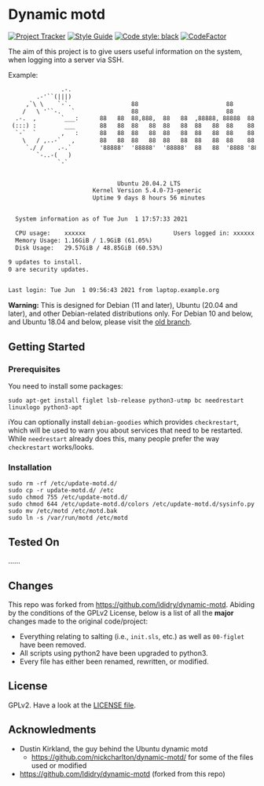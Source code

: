 # Dynamic motd

[![Project Tracker](https://img.shields.io/badge/repo%20status-Project%20Tracker-lightgrey)](https://randomserver.xyz/project-tracker.html)
[![Style Guide](https://img.shields.io/badge/code%20style-Style%20Guide-blueviolet)](https://github.com/StrangeRanger/bash-style-guide)
[![Code style: black](https://img.shields.io/badge/code%20style-black-000000.svg)](https://github.com/psf/black)
[![CodeFactor](https://www.codefactor.io/repository/github/strangeranger/dynamic-motd/badge)](https://www.codefactor.io/repository/github/strangeranger/dynamic-motd)

The aim of this project is to give users useful information on the system, when logging into a server via SSH.

Example:

``` txt
               .-. 
        .-'``(|||) 
     ,`\ \    `-`.                 88                         88 
    /   \ '``-.   `                88                         88 
  .-.  ,       `___:      88   88  88,888,  88   88  ,88888, 88888  88   88 
 (:::) :        ___       88   88  88   88  88   88  88   88  88    88   88 
  `-`  `       ,   :      88   88  88   88  88   88  88   88  88    88   88 
    \   / ,..-`   ,       88   88  88   88  88   88  88   88  88    88   88 
     `./ /    .-.`        '88888'  '88888'  '88888'  88   88  '8888 '88888' 
        `-..-(   ) 
              `-` 


                               Ubuntu 20.04.2 LTS
                        Kernel Version 5.4.0-73-generic
                        Uptime 9 days 8 hours 56 minutes


  System information as of Tue Jun  1 17:57:33 2021

  CPU usage:    xxxxxx                         Users logged in: xxxxxx
  Memory Usage: 1.16GiB / 1.9GiB (61.05%)
  Disk Usage:   29.57GiB / 48.85GiB (60.53%)

9 updates to install.
0 are security updates.


Last login: Tue Jun  1 09:56:43 2021 from laptop.example.org
```

**Warning:** This is designed for Debian (11 and later), Ubuntu (20.04 and later), and other Debian-related distributions only. For Debian 10 and below, and Ubuntu 18.04 and below, please visit the [old branch](https://github.com/StrangeRanger/dynamic-motd/tree/old).

## Getting Started

### Prerequisites

You need to install some packages:

```
sudo apt-get install figlet lsb-release python3-utmp bc needrestart linuxlogo python3-apt
```

iYou can optionally install `debian-goodies` which provides `checkrestart`, which will be used to warn you about services that need to be restarted. While `needrestart` already does this, many people prefer the way `checkrestart` works/looks.

### Installation

```
sudo rm -rf /etc/update-motd.d/
sudo cp -r update-motd.d/ /etc
sudo chmod 755 /etc/update-motd.d/
sudo chmod 644 /etc/update-motd.d/colors /etc/update-motd.d/sysinfo.py
sudo mv /etc/motd /etc/motd.bak
sudo ln -s /var/run/motd /etc/motd
```

## Tested On

......

## Changes

This repo was forked from https://github.com/ldidry/dynamic-motd. Abiding by the conditions of the GPLv2 License, below is a list of all the **major** changes made to the original code/project:

- Everything relating to salting (i.e., `init.sls`, etc.) as well as `00-figlet` have been removed.
- All scripts using python2 have been upgraded to python3.
- Every file has either been renamed, rewritten, or modified.

## License

GPLv2. Have a look at the [LICENSE file](LICENSE).

## Acknowledments

- Dustin Kirkland, the guy behind the Ubuntu dynamic motd
  - https://github.com/nickcharlton/dynamic-motd/ for some of the files used or modified
- https://github.com/ldidry/dynamic-motd (forked from this repo)
